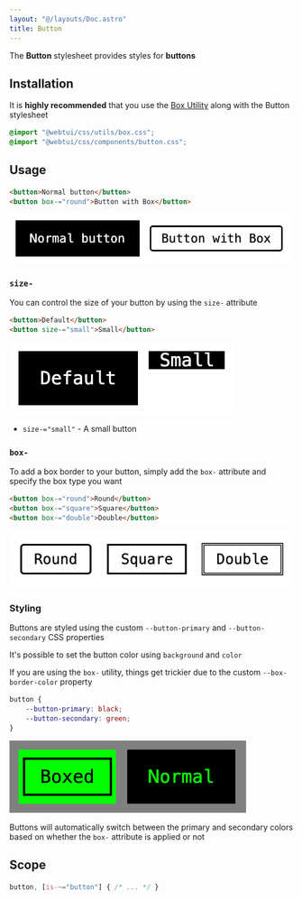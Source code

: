 ```yaml
---
layout: "@/layouts/Doc.astro"
title: Button
---
```


The **Button** stylesheet provides styles for **buttons**

## Installation

It is **highly recommended** that you use the [Box Utility](/utils/box) along with the Button stylesheet

```css
@import "@webtui/css/utils/box.css";
@import "@webtui/css/components/button.css";
```

## Usage

```html
<button>Normal button</button>
<button box-="round">Button with Box</button>
```

![buttons.png](../../assets/buttons.png)

### `size-`

You can control the size of your button by using the `size-` attribute

```html
<button>Default</button>
<button size-="small">Small</button>
```

![button-sizes.png](../../assets/button-sizes.png)

- `size-="small"` - A small button

### `box-`

To add a box border to your button, simply add the `box-` attribute and specify the box type you want

```html
<button box-="round">Round</button>
<button box-="square">Square</button>
<button box-="double">Double</button>
```

![button-boxes.png](../../assets/button-boxes.png)

### Styling

Buttons are styled using the custom `--button-primary` and `--button-secondary` CSS properties

It's possible to set the button color using `background` and `color`

If you are using the `box-` utility, things get trickier due to the custom `--box-border-color` property

```css
button {
    --button-primary: black;
    --button-secondary: green;
}
```

![button-colors.png](../../assets/button-colors.png)

Buttons will automatically switch between the primary and secondary colors based on whether the `box-` attribute is applied or not

## Scope

```css
button, [is-~="button"] { /* ... */ }
```
